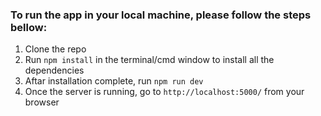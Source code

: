 ### To run the app in your local machine, please follow the steps bellow:
1. Clone the repo
2. Run `npm install` in the terminal/cmd window to install all the dependencies
3. Aftar installation complete, run `npm run dev`
4. Once the server is running, go to `http://localhost:5000/` from your browser
